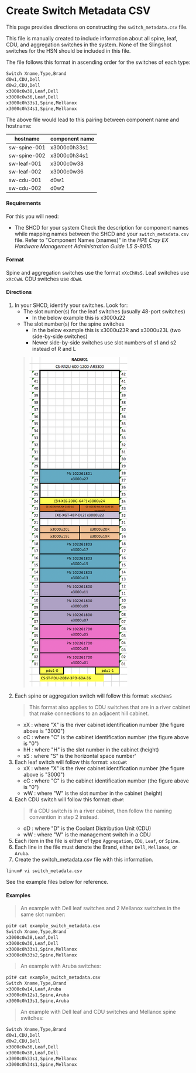 # Create Switch Metadata CSV

This page provides directions on constructing the `switch_metadata.csv` file.

This file is manually created to include information about all spine, leaf, CDU, and aggregation switches in the system.
None of the Slingshot switches for the HSN should be included in this file.

The file follows this format in ascending order for the switches of each type:

```
Switch Xname,Type,Brand
d0w1,CDU,Dell
d0w2,CDU,Dell
x3000c0w38,Leaf,Dell
x3000c0w36,Leaf,Dell
x3000c0h33s1,Spine,Mellanox
x3000c0h34s1,Spine,Mellanox
```

The above file would lead to this pairing between component name and hostname:

| hostname | component name |
| --------- | -------------- |
| sw-spine-001 | x3000c0h33s1 |
| sw-spine-002 | x3000c0h34s1 |
| sw-leaf-001 | x3000c0w38 |
| sw-leaf-002 | x3000c0w36 |
| sw-cdu-001 | d0w1 |
| sw-cdu-002 | d0w2 |

#### Requirements

For this you will need:

- The SHCD for your system
Check the description for component names while mapping names between the SHCD and your `switch_metadata.csv` file.
Refer to "Component Names (xnames)" in the _HPE Cray EX Hardware Management Administration Guide 1.5 S-8015_.

#### Format

Spine and aggregation switches use the format `xXcChHsS`. Leaf switches use `xXcCwW`.  CDU switches use `dDwW`.

#### Directions

1. In your SHCD, identify your switches. Look for:
    - The slot number(s) for the leaf switches (usually 48-port switches)
        - In the below example this is x3000u22
    - The slot number(s) for the spine switches
        - In the below example this is x3000u23R and x3000u23L (two side-by-side switches)
        - Newer side-by-side switches use slot numbers of s1 and s2 instead of R and L
    >   ![Layered Images Diagram](../img/shcd-rack-example.png)
2. Each spine or aggregation switch will follow this format: `xXcChHsS`
    > This format also applies to CDU switches that are in a river cabinet that make connections to an adjacent hill cabinet.
    - xX : where "X" is the river cabinet identification number (the figure above is "3000")
    - cC : where "C" is the cabinet identification number (the figure above is "0")
    - hH : where "H" is the slot number in the cabinet (height)
    - sS : where "S" is the horizontal space number'
3. Each leaf switch will follow this format: `xXcCwW`:
    - xX : where "X" is the river cabinet identification number (the figure above is "3000")
    - cC : where "C" is the cabinet identification number (the figure above is "0")
    - wW : where "W" is the slot number in the cabinet (height)
4. Each CDU switch will follow this format: `dDwW`:
    > If a CDU switch is in a river cabinet, then follow the naming convention in step 2 instead.
    - dD : where "D" is the Coolant Distribution Unit (CDU)
    - wW : where "W" is the management switch in a CDU
5. Each item in the file is either of type `Aggregation`, `CDU`, `Leaf`, or `Spine`.
6. Each line in the file must denote the Brand, either `Dell`, `Mellanox`, or `Aruba`.
7. Create the switch_metadata.csv file with this information.

```
linux# vi switch_metadata.csv
```

See the example files below for reference.

#### Examples

> An example with Dell leaf switches and 2 Mellanox switches in the same slot number:
```
pit# cat example_switch_metadata.csv
Switch Xname,Type,Brand
x3000c0w38,Leaf,Dell
x3000c0w36,Leaf,Dell
x3000c0h33s1,Spine,Mellanox
x3000c0h33s2,Spine,Mellanox
```

> An example with Aruba switches:
```
pit# cat example_switch_metadata.csv
Switch Xname,Type,Brand
x3000c0w14,Leaf,Aruba
x3000c0h12s1,Spine,Aruba
x3000c0h13s1,Spine,Aruba
```

> An example with Dell leaf and CDU switches and Mellanox spine switches:

```
Switch Xname,Type,Brand
d0w1,CDU,Dell
d0w2,CDU,Dell
x3000c0w36,Leaf,Dell
x3000c0w38,Leaf,Dell
x3000c0h33s1,Spine,Mellanox
x3000c0h34s1,Spine,Mellanox
```
